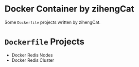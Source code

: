 # Docker Container by zihengCat

Some `Dockerfile` projects written by zihengCat.

# `Dockerfile` Projects

- Docker Redis Nodes
- Docker Redis Cluster


